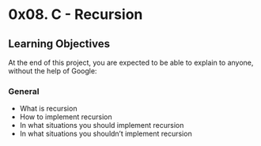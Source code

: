 # 0x08. C - Recursion
## Learning Objectives
At the end of this project, you are expected to be able to explain to anyone, without the help of Google:
### General
* What is recursion
* How to implement recursion
* In what situations you should implement recursion
* In what situations you shouldn’t implement recursion
